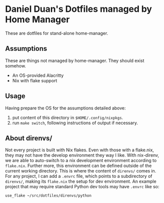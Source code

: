 # Daniel Duan's Dotfiles managed by Home Manager

These are dotfiles for stand-alone home-manager.

## Assumptions

These are things not managed by home-manager. They should exist somehow.

- An OS-provided Alacritty
- Nix with flake support

## Usage

Having prepare the OS for the assumptions detailed above: 
1. put content of this directory in `$HOME/.config/nixpkgs`.
2. run `make switch`, following instructions of output if necessary.

## About direnvs/

Not every project is built with Nix flakes. Even with those with a flake.nix, they may not have the develop
environment they way I like. With nix-direnv, we are able to auto-switch to a nix development environment
according to `flake.nix`. Further more, this environment can be defined outside of the current working
directory. This is where the content of `direnvs/` comes in. For any project, I can add a `.envrc` file, which
points to a subdirectory of `direnvs/`, making its `flake.nix` the setup for dev environment. An example
project that may require standard Python dev tools may have `.envrc` like so:

```
use_flake ~/src/dotfiles/direnvs/python
```
